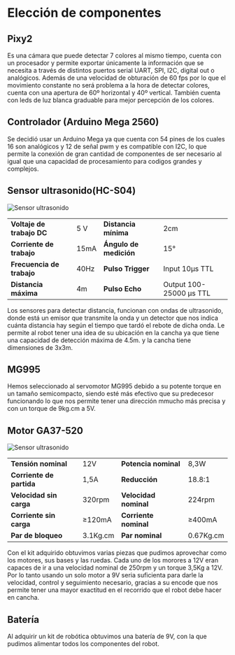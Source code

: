 # Elección de componentes
## Pixy2
 Es una cámara que puede detectar 7 colores al mismo tiempo, cuenta con un procesador y permite exportar únicamente la información que se necesita a través de distintos puertos serial UART, SPI, I2C, digital out o analógicos. Además de una velocidad de obturación de 60 fps por lo que el movimiento constante no será problema a la hora de detectar colores, cuenta con una apertura de 60º horizontal y 40º vertical. También cuenta con leds de luz blanca graduable para mejor percepción de los colores.

## Controlador (Arduino Mega 2560)
Se decidió usar un Arduino Mega ya que cuenta con 54 pines de los cuales 16 son analógicos y 12 de señal pwm y es compatible con I2C, lo que permite la conexión de gran cantidad de componentes de ser necesario al igual que una capacidad de procesamiento para codigos grandes y complejos.

## Sensor ultrasonido(HC-S04)
![Sensor ultrasonido](https://github.com/KarenWon9/WRO-FI-Team-Spark/blob/main/Electr%C3%B3nica/Medidas%20de%20sensor%20ultrasonido%20HC-SR04.jpg)

|  |  |  |  |
| --- | --- | --- | --- |
| **Voltaje de trabajo DC** | 5 V | **Distancia mínima** | 2cm |
| **Corriente de trabajo** | 15mA | **Ángulo de medición** | 15° |
| **Frecuencia de trabajo** | 40Hz | **Pulso  Trigger** | Input 10μs TTL |
| **Distancia máxima** | 4m | **Pulso Echo** | Output 100-25000 μs TTL |

Los sensores para detectar distancia, funcionan con ondas de ultrasonido, donde está un emisor que transmite la onda y un detector que nos indica cuánta distancia hay según el tiempo que tardó el rebote de dicha onda. Le permite al robot tener una idea de su ubicación en la cancha ya que tiene una capacidad de detección máxima de 4.5m. y la cancha tiene dimensiones de 3x3m.

## MG995
Hemos seleccionado al servomotor MG995 debido a su potente torque en un tamaño semicompacto, siendo esté más efectivo que su predecesor funcionando lo que nos permite tener una dirección mmucho más precisa y con un torque de 9kg.cm a 5V.

## Motor GA37-520

![Sensor ultrasonido](https://github.com/KarenWon9/WRO-FI-Team-Spark/blob/main/Electr%C3%B3nica/Medidas%20de%20motor%20GA37-520.jpg)

| | | | |
| --- | --- | --- | --- |
| **Tensión nominal** | 12V | **Potencia nominal** | 8,3W |
| **Corriente de partida** | 1,5A | **Reducción** | 18.8:1 |
| **Velocidad sin carga** | 320rpm | **Velocidad nominal** | 224rpm |
| **Corriente sin carga** | ≥120mA | **Corriente nominal** | ≥400mA |
| **Par de bloqueo** | 3.1Kg.cm | **Par nominal** | 0.67Kg.cm |

Con el kit adquirido obtuvimos varias piezas que pudimos aprovechar como los motores, sus bases y las ruedas. Cada uno de los morores a 12V eran capaces de ir a  una velocidad nominal de 250rpm y un torque 3,5Kg a 12V. Por lo tanto usando un solo motor a 9V seria suficienta para darle la velocidad, control y seguimiento necesario, gracias a su encode que nos permite tener una mayor exactitud en el recorrido que el robot debe hacer en cancha.

## Batería
Al adquirir un kit de robótica obtuvimos una batería de 9V, con la que pudimos alimentar todos los componentes del robot. 